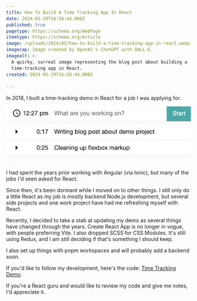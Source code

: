 ```yaml
---
title: How To Build A Time Tracking App In React
date: 2024-05-29T16:58:44.000Z
published: true
pagetype: https://schema.org/WebPage
itemtype: https://schema.org/Article
image: /uploads/2024/05/how-to-build-a-time-tracking-app-in-react.webp
imagecap: Image created by OpenAI's ChatGPT with DALL-E.
imagealt: >-
  A quirky, surreal image representing the blog post about building a
  time-tracking app in React.
created: 2024-05-29T16:58:44.000Z

---
```


In 2018, I built a time-tracking demo in React for a job I was applying for.

![Screenshot of Time Tracking Demo](img/time-tracking.png)

I had spent the years prior working with Angular (via Ionic), but many of the jobs I'd seen asked for React.

Since then, it's been dormant while I moved on to other things. I still only do a little React as my job is mostly backend Node.js development, but several side projects and one work project have had me refreshing myself with React.

Recently, I decided to take a stab at updating my demo as several things have changed through the years. Create React App is no longer in vogue, with people preferring Vite. I also dropped SCSS for CSS Modules. It's still using Redux, and I am still deciding if that's something I should keep.

I also set up things with pnpm workspaces and will probably add a backend soon.

If you'd like to follow my development, here's the code: [Time Tracking Demo](https://github.com/andrewshell/time-tracking-demo).

If you're a React guru and would like to review my code and give me notes, I'd appreciate it.
